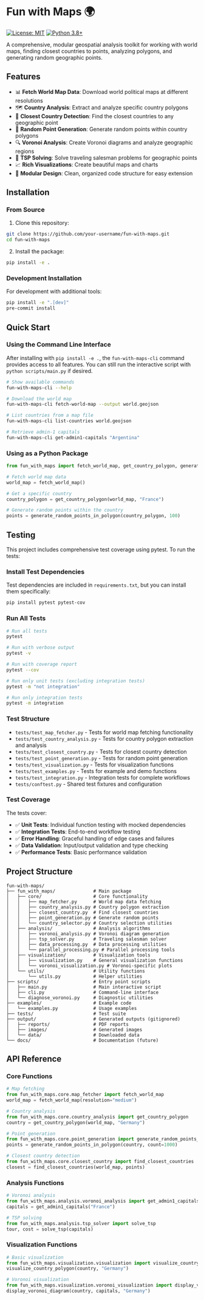 # Fun with Maps 🌍

[![License: MIT](https://img.shields.io/badge/License-MIT-yellow.svg)](https://opensource.org/licenses/MIT)
[![Python 3.8+](https://img.shields.io/badge/python-3.8+-blue.svg)](https://www.python.org/downloads/)

A comprehensive, modular geospatial analysis toolkit for working with world maps, finding closest countries to points, analyzing polygons, and generating random geographic points.

## Features

- 📊 **Fetch World Map Data**: Download world political maps at different resolutions
- 🗺️ **Country Analysis**: Extract and analyze specific country polygons
- 📍 **Closest Country Detection**: Find the closest countries to any geographic point
- 🎯 **Random Point Generation**: Generate random points within country polygons
- 🔍 **Voronoi Analysis**: Create Voronoi diagrams and analyze geographic regions
- 🧭 **TSP Solving**: Solve traveling salesman problems for geographic points
- 📈 **Rich Visualizations**: Create beautiful maps and charts
- 🔧 **Modular Design**: Clean, organized code structure for easy extension

## Installation

### From Source

1. Clone this repository:
```bash
git clone https://github.com/your-username/fun-with-maps.git
cd fun-with-maps
```

2. Install the package:
```bash
pip install -e .
```

### Development Installation

For development with additional tools:
```bash
pip install -e ".[dev]"
pre-commit install
```

## Quick Start

### Using the Command Line Interface

After installing with `pip install -e .`, the ``fun-with-maps-cli`` command
provides access to all features. You can still run the interactive script with
``python scripts/main.py`` if desired.

```bash
# Show available commands
fun-with-maps-cli --help

# Download the world map
fun-with-maps-cli fetch-world-map --output world.geojson

# List countries from a map file
fun-with-maps-cli list-countries world.geojson

# Retrieve admin‑1 capitals
fun-with-maps-cli get-admin1-capitals "Argentina"
```

### Using as a Python Package

```python
from fun_with_maps import fetch_world_map, get_country_polygon, generate_random_points_in_polygon

# Fetch world map data
world_map = fetch_world_map()

# Get a specific country
country_polygon = get_country_polygon(world_map, "France")

# Generate random points within the country
points = generate_random_points_in_polygon(country_polygon, 100)
```

## Testing

This project includes comprehensive test coverage using pytest. To run the tests:

### Install Test Dependencies

Test dependencies are included in `requirements.txt`, but you can install them specifically:

```bash
pip install pytest pytest-cov
```

### Run All Tests

```bash
# Run all tests
pytest

# Run with verbose output
pytest -v

# Run with coverage report
pytest --cov

# Run only unit tests (excluding integration tests)
pytest -m "not integration"

# Run only integration tests
pytest -m integration
```

### Test Structure

- `tests/test_map_fetcher.py` - Tests for world map fetching functionality
- `tests/test_country_analysis.py` - Tests for country polygon extraction and analysis
- `tests/test_closest_country.py` - Tests for closest country detection
- `tests/test_point_generation.py` - Tests for random point generation
- `tests/test_visualization.py` - Tests for visualization functions
- `tests/test_examples.py` - Tests for example and demo functions
- `tests/test_integration.py` - Integration tests for complete workflows
- `tests/conftest.py` - Shared test fixtures and configuration

### Test Coverage

The tests cover:
- ✅ **Unit Tests**: Individual function testing with mocked dependencies
- ✅ **Integration Tests**: End-to-end workflow testing
- ✅ **Error Handling**: Graceful handling of edge cases and failures
- ✅ **Data Validation**: Input/output validation and type checking
- ✅ **Performance Tests**: Basic performance validation

## Project Structure

```
fun-with-maps/
├── fun_with_maps/              # Main package
│   ├── core/                   # Core functionality
│   │   ├── map_fetcher.py      # World map data fetching
│   │   ├── country_analysis.py # Country polygon extraction
│   │   ├── closest_country.py  # Find closest countries
│   │   ├── point_generation.py # Generate random points
│   │   └── country_selector.py # Country selection utilities
│   ├── analysis/               # Analysis algorithms
│   │   ├── voronoi_analysis.py # Voronoi diagram generation
│   │   ├── tsp_solver.py       # Traveling salesman solver
│   │   ├── data_processing.py  # Data processing utilities
│   │   └── parallel_processing.py # Parallel processing tools
│   ├── visualization/          # Visualization tools
│   │   ├── visualization.py    # General visualization functions
│   │   └── voronoi_visualization.py # Voronoi-specific plots
│   └── utils/                  # Utility functions
│       └── utils.py            # Helper utilities
├── scripts/                    # Entry point scripts
│   ├── main.py                 # Main interactive script
│   ├── cli.py                  # Command-line interface
│   └── diagnose_voronoi.py     # Diagnostic utilities
├── examples/                   # Example code
│   └── examples.py             # Usage examples
├── tests/                      # Test suite
├── output/                     # Generated outputs (gitignored)
│   ├── reports/                # PDF reports
│   ├── images/                 # Generated images
│   └── data/                   # Downloaded data
└── docs/                       # Documentation (future)
```

## API Reference

### Core Functions

```python
# Map fetching
from fun_with_maps.core.map_fetcher import fetch_world_map
world_map = fetch_world_map(resolution="medium")

# Country analysis
from fun_with_maps.core.country_analysis import get_country_polygon
country = get_country_polygon(world_map, "Germany")

# Point generation
from fun_with_maps.core.point_generation import generate_random_points_in_polygon
points = generate_random_points_in_polygon(country, count=1000)

# Closest country detection
from fun_with_maps.core.closest_country import find_closest_countries
closest = find_closest_countries(world_map, points)
```

### Analysis Functions

```python
# Voronoi analysis
from fun_with_maps.analysis.voronoi_analysis import get_admin1_capitals
capitals = get_admin1_capitals("France")

# TSP solving
from fun_with_maps.analysis.tsp_solver import solve_tsp
tour, cost = solve_tsp(capitals)
```

### Visualization Functions

```python
# Basic visualization
from fun_with_maps.visualization.visualization import visualize_country_polygon
visualize_country_polygon(country, "Germany")

# Voronoi visualization
from fun_with_maps.visualization.voronoi_visualization import display_voronoi_diagram
display_voronoi_diagram(country, capitals, "Germany")
```
